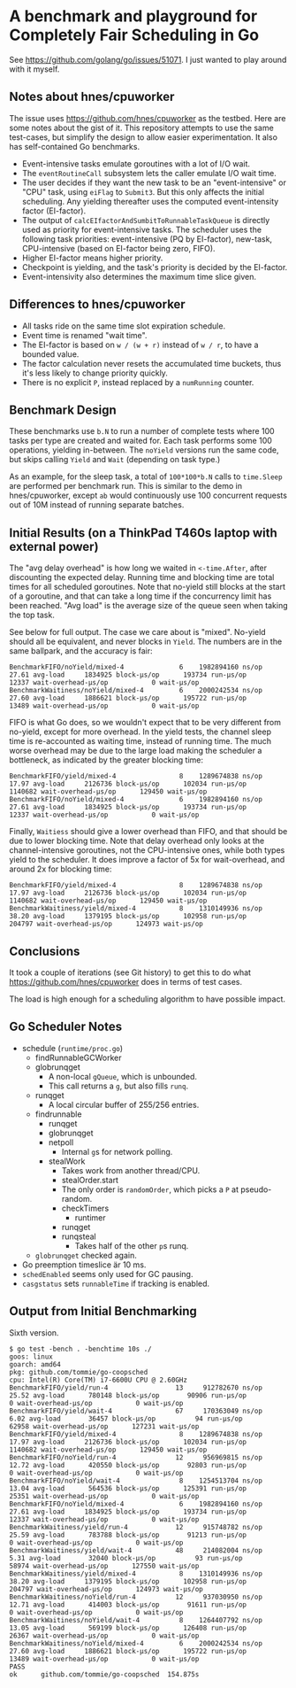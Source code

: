 # A benchmark and playground for Completely Fair Scheduling in Go

See https://github.com/golang/go/issues/51071. I just wanted to play
around with it myself.

## Notes about hnes/cpuworker

The issue uses https://github.com/hnes/cpuworker as the testbed. Here
are some notes about the gist of it. This repository attempts to use
the same test-cases, but simplify the design to allow easier
experimentation. It also has self-contained Go benchmarks.

* Event-intensive tasks emulate goroutines with a lot of I/O wait.
* The `eventRoutineCall` subsystem lets the caller emulate I/O wait
  time.
* The user decides if they want the new task to be an
  "event-intensive" or "CPU" task, using `eiFlag` to `Submit3`. But
  this only affects the initial scheduling. Any yielding thereafter
  uses the computed event-intensity factor (EI-factor).
* The output of `calcEIfactorAndSumbitToRunnableTaskQueue` is directly
  used as priority for event-intensive tasks. The scheduler uses the
  following task priorities: event-intensive (PQ by EI-factor),
  new-task, CPU-intensive (based on EI-factor being zero, FIFO).
* Higher EI-factor means higher priority.
* Checkpoint is yielding, and the task's priority is decided by the
  EI-factor.
* Event-intensivity also determines the maximum time slice given.

## Differences to hnes/cpuworker

* All tasks ride on the same time slot expiration schedule.
* Event time is renamed "wait time".
* The EI-factor is based on `w / (w + r)` instead of `w / r`, to have
  a bounded value.
* The factor calculation never resets the accumulated time buckets,
  thus it's less likely to change priority quickly.
* There is no explicit `P`, instead replaced by a `numRunning` counter.

## Benchmark Design

These benchmarks use `b.N` to run a number of complete tests where 100
tasks per type are created and waited for. Each task performs some 100
operations, yielding in-between. The `noYield` versions run the same
code, but skips calling `Yield` and `Wait` (depending on task type.)

As an example, for the sleep task, a total of `100*100*b.N` calls to
`time.Sleep` are performed per benchmark run. This is similar to the
demo in hnes/cpuworker, except `ab` would continuously use 100
concurrent requests out of 10M instead of running separate batches.

## Initial Results (on a ThinkPad T460s laptop with external power)

The "avg delay overhead" is how long we waited in `<-time.After`,
after discounting the expected delay. Running time and blocking time
are total times for all scheduled goroutines. Note that no-yield still
blocks at the start of a goroutine, and that can take a long time if
the concurrency limit has been reached. "Avg load" is the average size
of the queue seen when taking the top task.

See below for full output. The case we care about is "mixed". No-yield
should all be equivalent, and never blocks in `Yield`. The numbers are
in the same ballpark, and the accuracy is fair:

```
BenchmarkFIFO/noYield/mixed-4     	       6	1982894160 ns/op	        27.61 avg-load	   1834925 block-µs/op	    193734 run-µs/op	     12337 wait-overhead-µs/op	         0 wait-µs/op
BenchmarkWaitiness/noYield/mixed-4         6	2000242534 ns/op	        27.60 avg-load	   1886621 block-µs/op	    195722 run-µs/op	     13489 wait-overhead-µs/op	         0 wait-µs/op
```

FIFO is what Go does, so we wouldn't expect that to be very different
from no-yield, except for more overhead. In the yield tests, the
channel sleep time is re-accounted as waiting time, instead of running
time. The much worse overhead may be due to the large load making the
scheduler a bottleneck, as indicated by the greater blocking time:

```
BenchmarkFIFO/yield/mixed-4       	       8	1289674838 ns/op	        17.97 avg-load	   2126736 block-µs/op	    102034 run-µs/op	   1140682 wait-overhead-µs/op	    129450 wait-µs/op
BenchmarkFIFO/noYield/mixed-4     	       6	1982894160 ns/op	        27.61 avg-load	   1834925 block-µs/op	    193734 run-µs/op	     12337 wait-overhead-µs/op	         0 wait-µs/op
```

Finally, `Waitiess` should give a lower overhead than FIFO, and that
should be due to lower blocking time. Note that delay overhead only
looks at the channel-intensive goroutines, not the CPU-intensive ones,
while both types yield to the scheduler. It does improve a factor of
5x for wait-overhead, and around 2x for blocking time:

```
BenchmarkFIFO/yield/mixed-4       	       8	1289674838 ns/op	        17.97 avg-load	   2126736 block-µs/op	    102034 run-µs/op	   1140682 wait-overhead-µs/op	    129450 wait-µs/op
BenchmarkWaitiness/yield/mixed-4  	       8	1310149936 ns/op	        38.20 avg-load	   1379195 block-µs/op	    102958 run-µs/op	    204797 wait-overhead-µs/op	    124973 wait-µs/op
```

## Conclusions

It took a couple of iterations (see Git history) to get this to do
what https://github.com/hnes/cpuworker does in terms of test
cases.

The load is high enough for a scheduling algorithm to have possible
impact.

## Go Scheduler Notes

* schedule (`runtime/proc.go`)
  * findRunnableGCWorker
  * globrunqget
    * A non-local `gQueue`, which is unbounded.
    * This call returns a `g`, but also fills `runq`.
  * runqget
    * A local circular buffer of 255/256 entries.
  * findrunnable
    * runqget
    * globrunqget
    * netpoll
      * Internal `g`s for network polling.
    * stealWork
      * Takes work from another thread/CPU.
      * stealOrder.start
      * The only order is `randomOrder`, which picks a `P` at
        pseudo-random.
      * checkTimers
        * runtimer
      * runqget
      * runqsteal
        * Takes half of the other `p`s runq.
   * `globrunqget` checked again.
* Go preemption timeslice är 10 ms.
* `schedEnabled` seems only used for GC pausing.
* `casgstatus` sets `runnableTime` if tracking is enabled.

## Output from Initial Benchmarking

Sixth version.

```console
$ go test -bench . -benchtime 10s ./
goos: linux
goarch: amd64
pkg: github.com/tommie/go-coopsched
cpu: Intel(R) Core(TM) i7-6600U CPU @ 2.60GHz
BenchmarkFIFO/yield/run-4         	      13	 912782670 ns/op	        25.52 avg-load	    780148 block-µs/op	     90906 run-µs/op	         0 wait-overhead-µs/op	         0 wait-µs/op
BenchmarkFIFO/yield/wait-4        	      67	 170363049 ns/op	         6.02 avg-load	     36457 block-µs/op	        94 run-µs/op	     62958 wait-overhead-µs/op	    127231 wait-µs/op
BenchmarkFIFO/yield/mixed-4       	       8	1289674838 ns/op	        17.97 avg-load	   2126736 block-µs/op	    102034 run-µs/op	   1140682 wait-overhead-µs/op	    129450 wait-µs/op
BenchmarkFIFO/noYield/run-4       	      12	 956969815 ns/op	        12.72 avg-load	    420550 block-µs/op	     92803 run-µs/op	         0 wait-overhead-µs/op	         0 wait-µs/op
BenchmarkFIFO/noYield/wait-4      	       8	1254513704 ns/op	        13.04 avg-load	    564536 block-µs/op	    125391 run-µs/op	     25351 wait-overhead-µs/op	         0 wait-µs/op
BenchmarkFIFO/noYield/mixed-4     	       6	1982894160 ns/op	        27.61 avg-load	   1834925 block-µs/op	    193734 run-µs/op	     12337 wait-overhead-µs/op	         0 wait-µs/op
BenchmarkWaitiness/yield/run-4    	      12	 915748782 ns/op	        25.59 avg-load	    783788 block-µs/op	     91213 run-µs/op	         0 wait-overhead-µs/op	         0 wait-µs/op
BenchmarkWaitiness/yield/wait-4   	      48	 214082004 ns/op	         5.31 avg-load	     32040 block-µs/op	        93 run-µs/op	     58974 wait-overhead-µs/op	    127550 wait-µs/op
BenchmarkWaitiness/yield/mixed-4  	       8	1310149936 ns/op	        38.20 avg-load	   1379195 block-µs/op	    102958 run-µs/op	    204797 wait-overhead-µs/op	    124973 wait-µs/op
BenchmarkWaitiness/noYield/run-4  	      12	 937030950 ns/op	        12.71 avg-load	    414003 block-µs/op	     91611 run-µs/op	         0 wait-overhead-µs/op	         0 wait-µs/op
BenchmarkWaitiness/noYield/wait-4 	       8	1264407792 ns/op	        13.05 avg-load	    569199 block-µs/op	    126408 run-µs/op	     26367 wait-overhead-µs/op	         0 wait-µs/op
BenchmarkWaitiness/noYield/mixed-4         6	2000242534 ns/op	        27.60 avg-load	   1886621 block-µs/op	    195722 run-µs/op	     13489 wait-overhead-µs/op	         0 wait-µs/op
PASS
ok  	github.com/tommie/go-coopsched	154.875s
```
